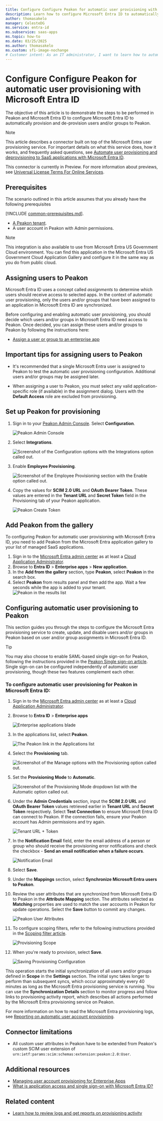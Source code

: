 ```yaml
---
title: Configure Configure Peakon for automatic user provisioning with Microsoft Entra ID
description: Learn how to configure Microsoft Entra ID to automatically provision and de-provision user accounts to Peakon .
author: thomasakelo
manager: CelesteDG
ms.service: entra-id
ms.subservice: saas-apps
ms.topic: how-to
ms.date: 03/25/2025
ms.author: thomasakelo
ms.custom: sfi-image-nochange
# Customer intent: As an IT administrator, I want to learn how to automatically provision and deprovision user accounts from Microsoft Entra ID to Peakon so that I can streamline the user management process and ensure that users have the appropriate access to Peakon.
---
```


# Configure Configure Peakon for automatic user provisioning with Microsoft Entra ID

The objective of this article is to demonstrate the steps to be performed in Peakon  and Microsoft Entra ID to configure Microsoft Entra ID to automatically provision and de-provision users and/or groups to Peakon.

> [!NOTE]
>  This article describes a connector built on top of the Microsoft Entra user provisioning service. For important details on what this service does, how it works, and frequently asked questions, see [Automate user provisioning and deprovisioning to SaaS applications with Microsoft Entra ID](~/identity/app-provisioning/user-provisioning.md).
>
> This connector is currently in Preview. For more information about previews, see [Universal License Terms For Online Services](https://www.microsoft.com/licensing/terms/product/ForOnlineServices/all).

## Prerequisites

The scenario outlined in this article assumes that you already have the following prerequisites

[!INCLUDE [common-prerequisites.md](~/identity/saas-apps/includes/common-prerequisites.md)].
* [A Peakon tenant](https://www.workday.com/en-us/products/employee-voice/overview.html).
* A user account in Peakon  with Admin permissions.

> [!NOTE]
> This integration is also available to use from Microsoft Entra US Government Cloud environment. You can find this application in the Microsoft Entra US Government Cloud Application Gallery and configure it in the same way as you do from public cloud.

## Assigning users to Peakon

Microsoft Entra ID uses a concept called *assignments* to determine which users should receive access to selected apps. In the context of automatic user provisioning, only the users and/or groups that have been assigned to an application in Microsoft Entra ID are synchronized.

Before configuring and enabling automatic user provisioning, you should decide which users and/or groups in Microsoft Entra ID need access to Peakon. Once decided, you can assign these users and/or groups to Peakon by following the instructions here:

* [Assign a user or group to an enterprise app](~/identity/enterprise-apps/assign-user-or-group-access-portal.md)

## Important tips for assigning users to Peakon 

* It's recommended that a single Microsoft Entra user is assigned to Peakon  to test the automatic user provisioning configuration. Additional users and/or groups may be assigned later.

* When assigning a user to Peakon, you must select any valid application-specific role (if available) in the assignment dialog. Users with the **Default Access** role are excluded from provisioning.

## Set up Peakon for provisioning

1.  Sign in to your [Peakon Admin Console](https://app.Peakon.com/login). Select **Configuration**. 

	![Peakon Admin Console](media/Peakon-provisioning-tutorial/Peakon-admin-configuration.png)

2. 	Select **Integrations**.
	
	![Screenshot of the Configuration options with the Integrations option called out.](media/Peakon-provisioning-tutorial/Peakon-select-integration.png)

3.	Enable **Employee Provisioning**.

	![Screenshot of the Employee Provisioning section with the Enable option called out.](media/Peakon-provisioning-tutorial/peakon05.png)

4.	Copy the values for **SCIM 2.0 URL** and **OAuth Bearer Token**. These values are entered in the **Tenant URL** and **Secret Token** field in the Provisioning tab of your Peakon application.

	![Peakon Create Token](media/Peakon-provisioning-tutorial/peakon04.png)

## Add Peakon from the gallery

To configuring Peakon  for automatic user provisioning with Microsoft Entra ID, you need to add Peakon  from the Microsoft Entra application gallery to your list of managed SaaS applications.

1. Sign in to the [Microsoft Entra admin center](https://entra.microsoft.com) as at least a [Cloud Application Administrator](~/identity/role-based-access-control/permissions-reference.md#cloud-application-administrator).
1. Browse to **Entra ID** > **Enterprise apps** > **New application**.
1. In the **Add from the gallery** section, type **Peakon**, select **Peakon** in the search box.
1. Select **Peakon** from results panel and then add the app. Wait a few seconds while the app is added to your tenant.
	![Peakon  in the results list](common/search-new-app.png)

## Configuring automatic user provisioning to Peakon 

This section guides you through the steps to configure the Microsoft Entra provisioning service to create, update, and disable users and/or groups in Peakon  based on user and/or group assignments in Microsoft Entra ID.

> [!TIP]
> You may also choose to enable SAML-based single sign-on for Peakon, following the instructions provided in the [Peakon Single sign-on  article](peakon-tutorial.md). Single sign-on can be configured independently of automatic user provisioning, though these two features complement each other.

<a name='to-configure-automatic-user-provisioning-for-peakon--in-azure-ad'></a>

### To configure automatic user provisioning for Peakon  in Microsoft Entra ID:

1. Sign in to the [Microsoft Entra admin center](https://entra.microsoft.com) as at least a [Cloud Application Administrator](~/identity/role-based-access-control/permissions-reference.md#cloud-application-administrator).
1. Browse to **Entra ID** > **Enterprise apps**

	![Enterprise applications blade](common/enterprise-applications.png)

1. In the applications list, select **Peakon**.

	![The Peakon  link in the Applications list](common/all-applications.png)

3. Select the **Provisioning** tab.

	![Screenshot of the Manage options with the Provisioning option called out.](common/provisioning.png)

4. Set the **Provisioning Mode** to **Automatic**.

	![Screenshot of the Provisioning Mode dropdown list with the Automatic option called out.](common/provisioning-automatic.png)

5. Under the **Admin Credentials** section, input the **SCIM 2.0 URL** and **OAuth Bearer Token** values retrieved earlier in **Tenant URL** and **Secret Token** respectively. Select **Test Connection** to ensure Microsoft Entra ID can connect to Peakon. If the connection fails, ensure your Peakon account has Admin permissions and try again.

	![Tenant URL + Token](common/provisioning-testconnection-tenanturltoken.png)

7. In the **Notification Email** field, enter the email address of a person or group who should receive the provisioning error notifications and check the checkbox - **Send an email notification when a failure occurs**.

	![Notification Email](common/provisioning-notification-email.png)

8. Select **Save**.

9. Under the **Mappings** section, select **Synchronize Microsoft Entra users to Peakon**.

10. Review the user attributes that are synchronized from Microsoft Entra ID to Peakon  in the **Attribute Mapping** section. The attributes selected as **Matching** properties are used to match the user accounts in Peakon  for update operations. Select the **Save** button to commit any changes.

	![Peakon User Attributes](media/Peakon-provisioning-tutorial/Peakon-user-attributes.png)

12. To configure scoping filters, refer to the following instructions provided in the 		[Scoping filter  article](~/identity/app-provisioning/define-conditional-rules-for-provisioning-user-accounts.md).
	
	![Provisioning Scope](common/provisioning-scope.png)

15. When you're ready to provision, select **Save**.

	![Saving Provisioning Configuration](common/provisioning-configuration-save.png)

This operation starts the initial synchronization of all users and/or groups defined in **Scope** in the **Settings** section. The initial sync takes longer to perform than subsequent syncs, which occur approximately every 40 minutes as long as the Microsoft Entra provisioning service is running. You can use the **Synchronization Details** section to monitor progress and follow links to provisioning activity report, which describes all actions performed by the Microsoft Entra provisioning service on Peakon.

For more information on how to read the Microsoft Entra provisioning logs, see [Reporting on automatic user account provisioning](~/identity/app-provisioning/check-status-user-account-provisioning.md).

## Connector limitations

* All custom user attributes in Peakon have to be extended from Peakon's custom SCIM user extension of `urn:ietf:params:scim:schemas:extension:peakon:2.0:User`.

## Additional resources

* [Managing user account provisioning for Enterprise Apps](~/identity/app-provisioning/configure-automatic-user-provisioning-portal.md)
* [What is application access and single sign-on with Microsoft Entra ID?](~/identity/enterprise-apps/what-is-single-sign-on.md)
## Related content

* [Learn how to review logs and get reports on provisioning activity](~/identity/app-provisioning/check-status-user-account-provisioning.md)
